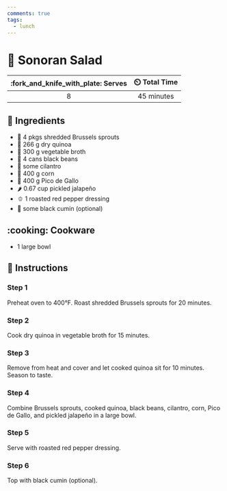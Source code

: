 ```yaml
---
comments: true
tags:
  - lunch
---
```

# :green_salad: Sonoran Salad

| :fork_and_knife_with_plate: Serves | :timer_clock: Total Time |
|:----------------------------------:|:-----------------------: |
| 8 | 45 minutes |

## :salt: Ingredients

- :leafy_green: 4 pkgs shredded Brussels sprouts
- :rice: 266 g dry quinoa
- :stew: 300 g vegetable broth
- :canned_food: 4 cans black beans
- :leafy_green: some cilantro
- :corn: 400 g corn
- :tomato: 400 g Pico de Gallo
- :hot_pepper: 0.67 cup pickled jalapeño
- :bell_pepper: 1 roasted red pepper dressing
- :canned_food: some black cumin (optional)

## :cooking: Cookware

- 1 large bowl

## :pencil: Instructions

### Step 1

Preheat oven to 400°F. Roast shredded Brussels sprouts for 20 minutes.

### Step 2

Cook dry quinoa in vegetable broth for 15 minutes.

### Step 3

Remove from heat and cover and let cooked quinoa sit for 10 minutes. Season to taste.

### Step 4

Combine Brussels sprouts, cooked quinoa, black beans, cilantro, corn, Pico de Gallo, and pickled jalapeño in a large
bowl.

### Step 5

Serve with roasted red pepper dressing.

### Step 6

Top with black cumin (optional).
